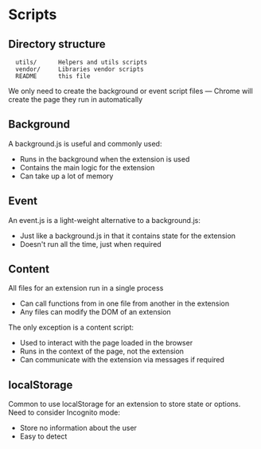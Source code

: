 # Scripts

## Directory structure

      utils/      Helpers and utils scripts
      vendor/     Libraries vendor scripts
      README      this file

We only need to create the background or event script files 
— Chrome will create the page they run in automatically

## Background

A background.js is useful and commonly used:
  * Runs in the background when the extension is used
  * Contains the main logic for the extension
  * Can take up a lot of memory

## Event

An event.js is a light-weight alternative to a background.js:
  * Just like a background.js in that it contains state for the extension
  * Doesn't run all the time, just when required

## Content

All files for an extension run in a single process
  * Can call functions from in one file from another in the extension
  * Any files can modify the DOM of an extension

The only exception is a content script:
  * Used to interact with the page loaded in the browser
  * Runs in the context of the page, not the extension
  * Can communicate with the extension via messages if required

## localStorage

Common to use localStorage for an extension to store state or options.
Need to consider Incognito mode:
  * Store no information about the user
  * Easy to detect 
